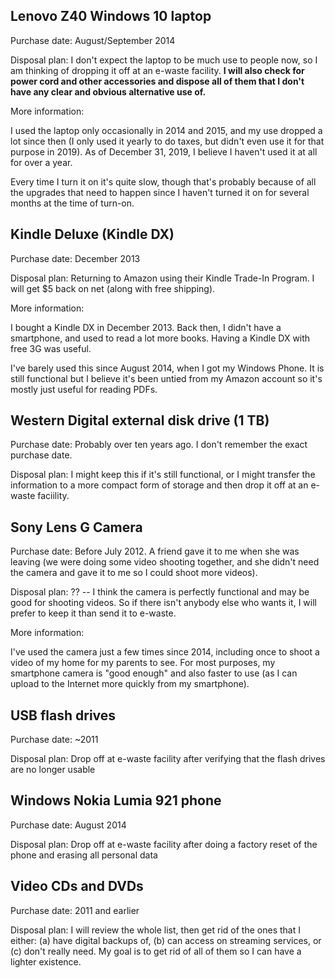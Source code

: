 ## Lenovo Z40 Windows 10 laptop

Purchase date: August/September 2014

Disposal plan: I don't expect the laptop to be much use to people now,
so I am thinking of dropping it off at an e-waste facility. **I will
also check for power cord and other accessories and dispose all of
them that I don't have any clear and obvious alternative use of.**

More information:

I used the laptop only occasionally in 2014 and 2015, and my use
dropped a lot since then (I only used it yearly to do taxes, but
didn't even use it for that purpose in 2019). As of December 31, 2019,
I believe I haven't used it at all for over a year.

Every time I turn it on it's quite slow, though that's probably
because of all the upgrades that need to happen since I haven't turned
it on for several months at the time of turn-on.

## Kindle Deluxe (Kindle DX)

Purchase date: December 2013

Disposal plan: Returning to Amazon using their Kindle Trade-In
Program. I will get $5 back on net (along with free shipping).

More information:

I bought a Kindle DX in December 2013. Back then, I didn't have a
smartphone, and used to read a lot more books. Having a Kindle DX with
free 3G was useful.

I've barely used this since August 2014, when I got my Windows
Phone. It is still functional but I believe it's been untied from my
Amazon account so it's mostly just useful for reading PDFs.

## Western Digital external disk drive (1 TB)

Purchase date: Probably over ten years ago. I don't remember the exact
purchase date.

Disposal plan: I might keep this if it's still functional, or I might
transfer the information to a more compact form of storage and then
drop it off at an e-waste faciility.

## Sony Lens G Camera

Purchase date: Before July 2012. A friend gave it to me when she was
leaving (we were doing some video shooting together, and she didn't
need the camera and gave it to me so I could shoot more videos).

Disposal plan: ?? -- I think the camera is perfectly functional and
may be good for shooting videos. So if there isn't anybody else who
wants it, I will prefer to keep it than send it to e-waste.

More information:

I've used the camera just a few times since 2014, including once to
shoot a video of my home for my parents to see. For most purposes, my
smartphone camera is "good enough" and also faster to use (as I can
upload to the Internet more quickly from my smartphone).

## USB flash drives

Purchase date: ~2011

Disposal plan: Drop off at e-waste facility after verifying that the
flash drives are no longer usable

## Windows Nokia Lumia 921 phone

Purchase date: August 2014

Disposal plan: Drop off at e-waste facility after doing a factory
reset of the phone and erasing all personal data

## Video CDs and DVDs

Purchase date: 2011 and earlier

Disposal plan: I will review the whole list, then get rid of the ones
that I either: (a) have digital backups of, (b) can access on
streaming services, or (c) don't really need. My goal is to get rid of
all of them so I can have a lighter existence.
